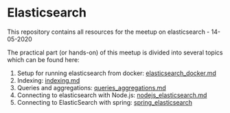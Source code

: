 # Elasticsearch

This repository contains all resources for the meetup on elasticsearch - 14-05-2020

The practical part (or hands-on) of this meetup is divided into several topics which can be found here:

1. Setup for running elasticsearch from docker: [elasticsearch_docker.md](hands-on/elasticsearch_docker.md)
2. Indexing: [indexing.md](hands-on/indexing.md)
3. Queries and aggregations: [queries_aggregations.md](hands-on/queries_aggregations.md)
4. Connecting to elasticsearch with Node.js: [nodejs_elasticsearch.md](hands-on/nodejs_elasticsearch.md)
5. Connecting to ElasticSearch with spring: [spring_elasticsearch](hands-on/spring_elasticsearch.md)

